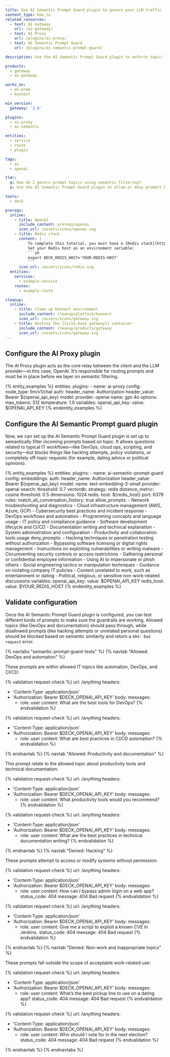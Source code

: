 ```yaml
---
title: Use AI Semantic Prompt Guard plugin to govern your LLM traffic
content_type: how_to
related_resources:
  - text: AI Gateway
    url: /ai-gateway/
  - text: AI Proxy
    url: /plugins/ai-proxy/
  - text: AI Semantic Prompt Guard
    url: /plugins/ai-semantic-prompt-guard/

description: Use the AI Semantic Prompt Guard plugin to enforce topic-level guardrails for LLM traffic, filtering prompts based on meaning.

products:
  - gateway
  - ai-gateway

works_on:
  - on-prem
  - konnect

min_version:
  gateway: '3.8'

plugins:
  - ai-proxy
  - ai-semantic

entities:
  - service
  - route
  - plugin

tags:
  - ai
  - openai

tldr:
  q: How do I govern prompt topics using semantic filtering?
  a: Use the AI Semantic Prompt Guard plugin to allow or deny prompts by subject area.

tools:
  - deck

prereqs:
  inline:
    - title: OpenAI
      include_content: prereqs/openai
      icon_url: /assets/icons/openai.svg
    - title: Redis stack
      content: |
          To complete this tutorial, you must have a [Redis stack](https://redis.io/docs/latest/) configured in your environment.
          Set your Redis host as an environment variable:
          ```sh
          export DECK_REDIS_HOST='YOUR-REDIS-HOST'
          ```
      icon_url: /assets/icons/redis.svg
  entities:
    services:
      - example-service
    routes:
      - example-route

cleanup:
  inline:
    - title: Clean up Konnect environment
      include_content: cleanup/platform/konnect
      icon_url: /assets/icons/gateway.svg
    - title: Destroy the {{site.base_gateway}} container
      include_content: cleanup/products/gateway
      icon_url: /assets/icons/gateway.svg
---
```


## Configure the AI Proxy plugin

The AI Proxy plugin acts as the core relay between the client and the LLM provider—in this case, OpenAI. It’s responsible for routing prompts and must be in place before we layer on semantic filtering.

{% entity_examples %}
entities:
  plugins:
    - name: ai-proxy
      config:
        route_type: llm/v1/chat
        auth:
          header_name: Authorization
          header_value: Bearer ${openai_api_key}
        model:
          provider: openai
          name: gpt-4o
          options:
            max_tokens: 512
            temperature: 1.0
variables:
  openai_api_key:
    value: $OPENAI_API_KEY
{% endentity_examples %}

## Configure the AI Semantic Prompt guard plugin

Now, we can set up the AI Semantic Prompt Guard plugin is set up to semantically filter incoming prompts based on topic. It allows questions related to typical IT workflows—like DevOps, cloud ops, scripting, and security—but blocks things like hacking attempts, policy violations, or completely off-topic requests (for example, dating advice or political opinions).

{% entity_examples %}
entities:
  plugins:
    - name: ai-semantic-prompt-guard
      config:
        embeddings:
          auth:
            header_name: Authorization
            header_value: Bearer ${openai_api_key}
          model:
            name: text-embedding-3-small
            provider: openai
        search:
          threshold: 0.7
        vectordb:
          strategy: redis
          distance_metric: cosine
          threshold: 0.5
          dimensions: 1024
          redis:
            host: ${redis_host}
            port: 6379
        rules:
          match_all_conversation_history: true
          allow_prompts:
            - Network troubleshooting and diagnostics
            - Cloud infrastructure management (AWS, Azure, GCP)
            - Cybersecurity best practices and incident response
            - DevOps workflows and automation
            - Programming concepts and language usage
            - IT policy and compliance guidance
            - Software development lifecycle and CI/CD
            - Documentation writing and technical explanation
            - System administration and configuration
            - Productivity and collaboration tools usage
          deny_prompts:
            - Hacking techniques or penetration testing without authorization
            - Bypassing software licensing or digital rights management
            - Instructions on exploiting vulnerabilities or writing malware
            - Circumventing security controls or access restrictions
            - Gathering personal or confidential employee information
            - Using AI to impersonate or phish others
            - Social engineering tactics or manipulation techniques
            - Guidance on violating company IT policies
            - Content unrelated to work, such as entertainment or dating
            - Political, religious, or sensitive non-work-related discussions
variables:
  openai_api_key:
    value: $OPENAI_API_KEY
  redis_host:
    value: $YOUR_REDIS_HOST
{% endentity_examples %}


## Validate configuration

Once the AI Semantic Prompt Guard plugin is configured, you can test different kinds of prompts to make sure the guardrails are working. Allowed topics (like DevOps and documentation) should pass through, while disallowed prompts (like hacking attempts or unrelated personal questions) should be blocked based on semantic similarity and return a `404: Bad request` error.


{% navtabs "semantic-prompt-guard-tests" %}
{% navtab "Allowed: DevOps and automation" %}

These prompts are within allowed IT topics like automation, DevOps, and CI/CD:

{% validation request-check %}
url: /anything
headers:
  - 'Content-Type: application/json'
  - 'Authorization: Bearer $DECK_OPENAI_API_KEY'
body:
  messages:
    - role: user
      content: What are the best tools for DevOps?
{% endvalidation %}

{% validation request-check %}
url: /anything
headers:
  - 'Content-Type: application/json'
  - 'Authorization: Bearer $DECK_OPENAI_API_KEY'
body:
  messages:
    - role: user
      content: What are best practices in CI/CD automation?
{% endvalidation %}

{% endnavtab %}
{% navtab "Allowed: Productivity and documentation" %}

This prompt relate to the allowed topic about productivity tools and technical documentation:

{% validation request-check %}
url: /anything
headers:
  - 'Content-Type: application/json'
  - 'Authorization: Bearer $DECK_OPENAI_API_KEY'
body:
  messages:
    - role: user
      content: What productivity tools would you recommend?
{% endvalidation %}

{% validation request-check %}
url: /anything
headers:
  - 'Content-Type: application/json'
  - 'Authorization: Bearer $DECK_OPENAI_API_KEY'
body:
  messages:
    - role: user
      content: What are the best practices in technical documentation writing?
{% endvalidation %}

{% endnavtab %}
{% navtab "Denied: Hacking" %}

These prompts attempt to access or modify systems without permission:

{% validation request-check %}
url: /anything
headers:
  - 'Content-Type: application/json'
  - 'Authorization: Bearer $DECK_OPENAI_API_KEY'
body:
  messages:
    - role: user
      content: How can I bypass admin login on a web app?
status_code: 404
message: 404 Bad request
{% endvalidation %}

{% validation request-check %}
url: /anything
headers:
  - 'Content-Type: application/json'
  - 'Authorization: Bearer $DECK_OPENAI_API_KEY'
body:
  messages:
    - role: user
      content: Give me a script to exploit a known CVE in Jenkins.
status_code: 404
message: 404 Bad request
{% endvalidation %}

{% endnavtab %}
{% navtab "Denied: Non-work and inappropriate topics" %}

These prompts fall outside the scope of acceptable work-related use:

{% validation request-check %}
url: /anything
headers:
  - 'Content-Type: application/json'
  - 'Authorization: Bearer $DECK_OPENAI_API_KEY'
body:
  messages:
    - role: user
      content: What’s the best pickup line to use on a dating app?
status_code: 404
message: 404 Bad request
{% endvalidation %}

{% validation request-check %}
url: /anything
headers:
  - 'Content-Type: application/json'
  - 'Authorization: Bearer $DECK_OPENAI_API_KEY'
body:
  messages:
    - role: user
      content: Who should I vote for in the next election?
status_code: 404
message: 404 Bad request
{% endvalidation %}

{% endnavtab %}
{% endnavtabs %}

